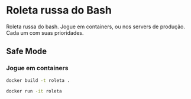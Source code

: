 # Roleta russa do Bash
Roleta russa do bash. Jogue em containers, ou nos servers de produção. Cada um com suas prioridades.


## Safe Mode

### Jogue em containers

```bash
docker build -t roleta .
```

```bash
docker run -it roleta
```